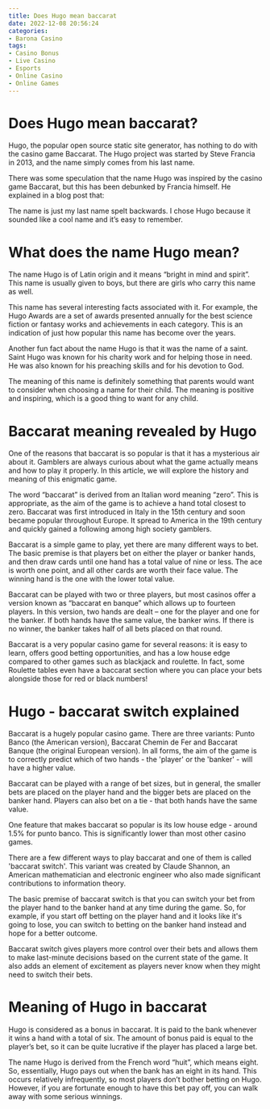 ```yaml
---
title: Does Hugo mean baccarat
date: 2022-12-08 20:56:24
categories:
- Barona Casino
tags:
- Casino Bonus
- Live Casino
- Esports
- Online Casino
- Online Games
---
```



#  Does Hugo mean baccarat?

Hugo, the popular open source static site generator, has nothing to do with the casino game Baccarat. The Hugo project was started by Steve Francia in 2013, and the name simply comes from his last name.

There was some speculation that the name Hugo was inspired by the casino game Baccarat, but this has been debunked by Francia himself. He explained in a blog post that:

The name is just my last name spelt backwards. I chose Hugo because it sounded like a cool name and it’s easy to remember.

#  What does the name Hugo mean?

The name Hugo is of Latin origin and it means “bright in mind and spirit”. This name is usually given to boys, but there are girls who carry this name as well.

This name has several interesting facts associated with it. For example, the Hugo Awards are a set of awards presented annually for the best science fiction or fantasy works and achievements in each category. This is an indication of just how popular this name has become over the years.

Another fun fact about the name Hugo is that it was the name of a saint. Saint Hugo was known for his charity work and for helping those in need. He was also known for his preaching skills and for his devotion to God.

The meaning of this name is definitely something that parents would want to consider when choosing a name for their child. The meaning is positive and inspiring, which is a good thing to want for any child.

#  Baccarat meaning revealed by Hugo

One of the reasons that baccarat is so popular is that it has a mysterious air about it. Gamblers are always curious about what the game actually means and how to play it properly. In this article, we will explore the history and meaning of this enigmatic game.

The word “baccarat” is derived from an Italian word meaning “zero”. This is appropriate, as the aim of the game is to achieve a hand total closest to zero. Baccarat was first introduced in Italy in the 15th century and soon became popular throughout Europe. It spread to America in the 19th century and quickly gained a following among high society gamblers.

Baccarat is a simple game to play, yet there are many different ways to bet. The basic premise is that players bet on either the player or banker hands, and then draw cards until one hand has a total value of nine or less. The ace is worth one point, and all other cards are worth their face value. The winning hand is the one with the lower total value.

Baccarat can be played with two or three players, but most casinos offer a version known as “baccarat en banque” which allows up to fourteen players. In this version, two hands are dealt – one for the player and one for the banker. If both hands have the same value, the banker wins. If there is no winner, the banker takes half of all bets placed on that round.

Baccarat is a very popular casino game for several reasons: it is easy to learn, offers good betting opportunities, and has a low house edge compared to other games such as blackjack and roulette. In fact, some Roulette tables even have a baccarat section where you can place your bets alongside those for red or black numbers!

#  Hugo - baccarat switch explained

Baccarat is a hugely popular casino game. There are three variants: Punto Banco (the American version), Baccarat Chemin de Fer and Baccarat Banque (the original European version). In all forms, the aim of the game is to correctly predict which of two hands - the 'player' or the 'banker' - will have a higher value.

Baccarat can be played with a range of bet sizes, but in general, the smaller bets are placed on the player hand and the bigger bets are placed on the banker hand. Players can also bet on a tie - that both hands have the same value.

One feature that makes baccarat so popular is its low house edge - around 1.5% for punto banco. This is significantly lower than most other casino games.

There are a few different ways to play baccarat and one of them is called 'baccarat switch'. This variant was created by Claude Shannon, an American mathematician and electronic engineer who also made significant contributions to information theory.

The basic premise of baccarat switch is that you can switch your bet from the player hand to the banker hand at any time during the game. So, for example, if you start off betting on the player hand and it looks like it's going to lose, you can switch to betting on the banker hand instead and hope for a better outcome.

Baccarat switch gives players more control over their bets and allows them to make last-minute decisions based on the current state of the game. It also adds an element of excitement as players never know when they might need to switch their bets.

#  Meaning of Hugo in baccarat

Hugo is considered as a bonus in baccarat. It is paid to the bank whenever it wins a hand with a total of six. The amount of bonus paid is equal to the player’s bet, so it can be quite lucrative if the player has placed a large bet.

The name Hugo is derived from the French word “huit”, which means eight. So, essentially, Hugo pays out when the bank has an eight in its hand. This occurs relatively infrequently, so most players don’t bother betting on Hugo. However, if you are fortunate enough to have this bet pay off, you can walk away with some serious winnings.